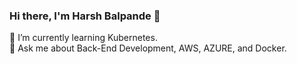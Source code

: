 ### Hi there, I'm Harsh Balpande 👋
🌱 I’m currently learning Kubernetes.
<br>
💬 Ask me about Back-End Development, AWS, AZURE, and Docker.
<!--
**harshbalpande55/harshbalpande55** is a ✨ _special_ ✨ repository because its `README.md` (this file) appears on your GitHub profile.

Here are some ideas to get you started:

- 🔭 I’m currently working on ...
- 🌱 I’m currently learning ...
- 👯 I’m looking to collaborate on ...
- 🤔 I’m looking for help with ...
- 💬 Ask me about ...
- 📫 How to reach me: ...
- 😄 Pronouns: ...
- ⚡ Fun fact: ...
-->
